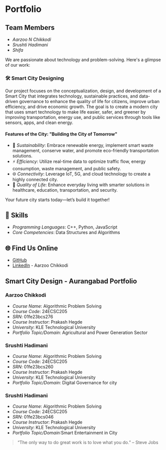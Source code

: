 # Portfolio

## Team Members
- *Aarzoo N Chikkodi*
- *Srushti Hadimani*
- *Shifa*

We are passionate about technology and problem-solving. Here's a glimpse of our work:

### 🛠️ Smart City Designing
Our project focuses on the conceptualization, design, and development of a Smart City that integrates technology, sustainable practices, and data-driven governance to enhance the quality of life for citizens, improve urban efficiency, and drive economic growth. The goal is to create a modern city that uses smart technology to make life easier, safer, and greener by improving transportation, energy use, and public services through tools like sensors, apps, and clean energy.

#### Features of the City: "Building the City of Tomorrow"
- 🌱 *Sustainability*: Embrace renewable energy, implement smart waste management, conserve water, and promote eco-friendly transportation solutions.
- ⚡ *Efficiency*: Utilize real-time data to optimize traffic flow, energy consumption, waste management, and public safety.
- 🌐 *Connectivity*: Leverage IoT, 5G, and cloud technology to create a highly connected city.
- 🌟 *Quality of Life*: Enhance everyday living with smarter solutions in healthcare, education, transportation, and security.

Your future city starts today—let’s build it together!

## 🚀 Skills
- *Programming Languages*: C++, Python, JavaScript
- *Core Competencies*: Data Structures and Algorithms


## 🌐 Find Us Online
- [GitHub](https://github.com)
- [LinkedIn](https://linkedin.com) - Aarzoo Chikkodi

## Smart City Design - Aurangabad Portfolio

### Aarzoo Chikkodi
- *Course Name*: Algorithmic Problem Solving
- *Course Code*: 24ECSC205
- *SRN*: 01fe23bcs276
- *Course Instructor*: Prakash Hegde
- *University*: KLE Technological University
- *Portfolio Topic/Domain*:  Agricultural and Power Generation Sector

### Srushti Hadimani
- *Course Name*: Algorithmic Problem Solving
- *Course Code*: 24ECSC205
- *SRN*: 01fe23bcs260
- *Course Instructor*: Prakash Hegde
- *University*: KLE Technological University
- *Portfolio Topic/Domain*: Digital Governance for city

### Srushti Hadimani
- *Course Name*: Algorithmic Problem Solving
- *Course Code*: 24ECSC205
- *SRN*: 01fe23bcs046
- *Course Instructor*: Prakash Hegde
- *University*: KLE Technological University
- *Portfolio Topic/Domain*:Smart Entertainment in City

> “The only way to do great work is to love what you do.” – Steve Jobs
